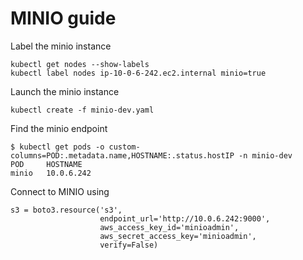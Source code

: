 # MINIO guide

Label the minio instance
```
kubectl get nodes --show-labels
kubectl label nodes ip-10-0-6-242.ec2.internal minio=true
```
Launch the minio instance
```
kubectl create -f minio-dev.yaml
```
Find the minio endpoint
```
$ kubectl get pods -o custom-columns=POD:.metadata.name,HOSTNAME:.status.hostIP -n minio-dev
POD     HOSTNAME
minio   10.0.6.242
```
Connect to MINIO using
```
s3 = boto3.resource('s3',
                    endpoint_url='http://10.0.6.242:9000',
                    aws_access_key_id='minioadmin',
                    aws_secret_access_key='minioadmin',
                    verify=False)
```
